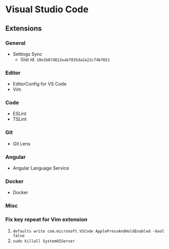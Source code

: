 # Visual Studio Code

## Extensions

### General

* Settings Sync
  * Gist id: `10e1b87d812eab7835da2a22cf4b7651`

### Editor

* EditorConfig for VS Code
* Vim

### Code

* ESLint
* TSLint

### Git

* Git Lens

### Angular

* Angular Language Service

### Docker

* Docker

### Misc

### Fix key repeat for Vim extension

1. `defaults write com.microsoft.VSCode ApplePressAndHoldEnabled -bool false`
2. `sudo killall SystemUIServer`

